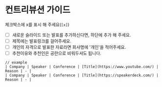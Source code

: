 # 컨트리뷰션 가이드

체크박스에 x를 표시 해 주세요(`[x]`)
- [ ] 새로운 슬라이드 또는 발표를 추가하신다면, 하단에 추가 해 주세요.
- [ ] 제목에는 발표링크를 걸어주세요.
- [ ] 개인의 자격으로 발표한 자료라면 회사명에 '개인'을 적어주세요.
- [ ] 추천이유와 추천인은 공란으로 비워두셔도 됩니다.

```
// example
| Company | Speaker | Conference | [Title](https://www.youtube.com/) | Reason | - |
| Company | Speaker | Conference | [Title](https://speakerdeck.com/) | Reason | - |
```
